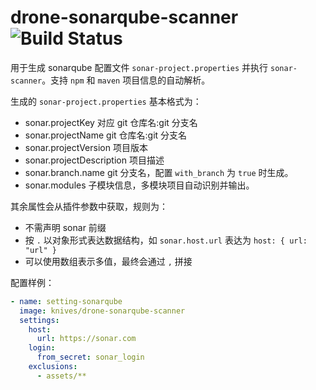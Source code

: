 # drone-sonarqube-scanner ![Build Status](https://github.com/zongwei007/drone-sonarqube-scanner/workflows/Build/badge.svg)

用于生成 sonarqube 配置文件 `sonar-project.properties` 并执行 `sonar-scanner`。支持 `npm` 和 `maven` 项目信息的自动解析。

生成的 `sonar-project.properties` 基本格式为：

- sonar.projectKey 对应 git 仓库名:git 分支名
- sonar.projectName git 仓库名:git 分支名
- sonar.projectVersion 项目版本
- sonar.projectDescription 项目描述
- sonar.branch.name git 分支名，配置 `with_branch` 为 `true` 时生成。
- sonar.modules 子模块信息，多模块项目自动识别并输出。

其余属性会从插件参数中获取，规则为：

- 不需声明 sonar 前缀
- 按 `.` 以对象形式表达数据结构，如 `sonar.host.url` 表达为 `host: { url: "url" }`
- 可以使用数组表示多值，最终会通过 `,` 拼接

配置样例：

```yml
- name: setting-sonarqube
  image: knives/drone-sonarqube-scanner
  settings:
    host:
      url: https://sonar.com
    login:
      from_secret: sonar_login
    exclusions:
      - assets/**
```
